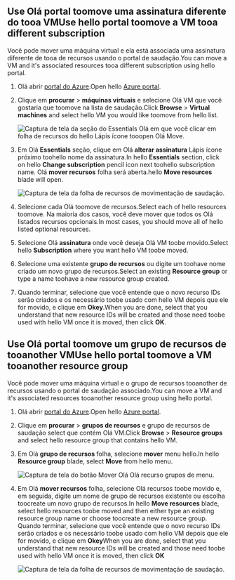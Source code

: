 

## <a name="use-hello-portal-toomove-a-vm-tooa-different-subscription"></a><span data-ttu-id="652f0-101">Use Olá portal toomove uma assinatura diferente do tooa VM</span><span class="sxs-lookup"><span data-stu-id="652f0-101">Use hello portal toomove a VM tooa different subscription</span></span>
<span data-ttu-id="652f0-102">Você pode mover uma máquina virtual e ela está associada uma assinatura diferente de tooa de recursos usando o portal de saudação.</span><span class="sxs-lookup"><span data-stu-id="652f0-102">You can move a VM and it's associated resources tooa different subscription using hello portal.</span></span>

1. <span data-ttu-id="652f0-103">Olá abrir [portal do Azure](https://portal.azure.com).</span><span class="sxs-lookup"><span data-stu-id="652f0-103">Open hello [Azure portal](https://portal.azure.com).</span></span>
2. <span data-ttu-id="652f0-104">Clique em **procurar** > **máquinas virtuais** e selecione Olá VM que você gostaria que toomove na lista de saudação.</span><span class="sxs-lookup"><span data-stu-id="652f0-104">Click **Browse** > **Virtual machines** and select hello VM you would like toomove from hello list.</span></span>
   
    ![Captura de tela da seção do Essentials Olá em que você clicar em folha de recursos do hello Lápis ícone tooopen Olá Move.](./media/virtual-machines-common-move-vm/move-button.png)
3. <span data-ttu-id="652f0-106">Em Olá **Essentials** seção, clique em Olá **alterar assinatura** Lápis ícone próximo toohello nome da assinatura.</span><span class="sxs-lookup"><span data-stu-id="652f0-106">In hello **Essentials** section, click on hello **Change subscription** pencil icon next toohello subscription name.</span></span> <span data-ttu-id="652f0-107">Olá **mover recursos** folha será aberta.</span><span class="sxs-lookup"><span data-stu-id="652f0-107">hello **Move resources** blade will open.</span></span>
   
    ![Captura de tela da folha de recursos de movimentação de saudação.](./media/virtual-machines-common-move-vm/move.png)
4. <span data-ttu-id="652f0-109">Selecione cada Olá toomove de recursos.</span><span class="sxs-lookup"><span data-stu-id="652f0-109">Select each of hello resources toomove.</span></span> <span data-ttu-id="652f0-110">Na maioria dos casos, você deve mover que todos os Olá listados recursos opcionais.</span><span class="sxs-lookup"><span data-stu-id="652f0-110">In most cases, you should move all of hello listed optional resources.</span></span>
5. <span data-ttu-id="652f0-111">Selecione Olá **assinatura** onde você deseja Olá VM toobe movido.</span><span class="sxs-lookup"><span data-stu-id="652f0-111">Select hello **Subscription** where you want hello VM toobe moved.</span></span>
6. <span data-ttu-id="652f0-112">Selecione uma existente **grupo de recursos** ou digite um toohave nome criado um novo grupo de recursos.</span><span class="sxs-lookup"><span data-stu-id="652f0-112">Select an existing **Resource group** or type a name toohave a new resource group created.</span></span>
7. <span data-ttu-id="652f0-113">Quando terminar, selecione que você entende que o novo recurso IDs serão criados e os necessário toobe usado com hello VM depois que ele for movido, e clique em **Okey**.</span><span class="sxs-lookup"><span data-stu-id="652f0-113">When you are done, select that you understand that new resource IDs will be created and those need toobe used with hello VM once it is moved, then click **OK**.</span></span>

## <a name="use-hello-portal-toomove-a-vm-tooanother-resource-group"></a><span data-ttu-id="652f0-114">Use Olá portal toomove um grupo de recursos de tooanother VM</span><span class="sxs-lookup"><span data-stu-id="652f0-114">Use hello portal toomove a VM tooanother resource group</span></span>
<span data-ttu-id="652f0-115">Você pode mover uma máquina virtual e o grupo de recursos tooanother de recursos usando o portal de saudação associado.</span><span class="sxs-lookup"><span data-stu-id="652f0-115">You can move a VM and it's associated resources tooanother resource group using hello portal.</span></span>

1. <span data-ttu-id="652f0-116">Olá abrir [portal do Azure](https://portal.azure.com).</span><span class="sxs-lookup"><span data-stu-id="652f0-116">Open hello [Azure portal](https://portal.azure.com).</span></span>
2. <span data-ttu-id="652f0-117">Clique em **procurar** > **grupos de recursos** e grupo de recursos de saudação select que contém Olá VM.</span><span class="sxs-lookup"><span data-stu-id="652f0-117">Click **Browse** > **Resource groups** and select hello resource group that contains hello VM.</span></span>
3. <span data-ttu-id="652f0-118">Em Olá **grupo de recursos** folha, selecione **mover** menu hello.</span><span class="sxs-lookup"><span data-stu-id="652f0-118">In hello **Resource group** blade, select **Move** from hello menu.</span></span>
   
    ![Captura de tela do botão Mover Olá Olá recurso grupos de menu.](./media/virtual-machines-common-move-vm/move-rg.png)
4. <span data-ttu-id="652f0-120">Em Olá **mover recursos** folha, selecione Olá recursos toobe movido e, em seguida, digite um nome de grupo de recursos existente ou escolha toocreate um novo grupo de recursos.</span><span class="sxs-lookup"><span data-stu-id="652f0-120">In hello **Move resources** blade, select hello resources toobe moved and then either type an existing resource group name or choose toocreate a new resource group.</span></span> <span data-ttu-id="652f0-121">Quando terminar, selecione que você entende que o novo recurso IDs serão criados e os necessário toobe usado com hello VM depois que ele for movido, e clique em **Okey**</span><span class="sxs-lookup"><span data-stu-id="652f0-121">When you are done, select that you understand that new resource IDs will be created and those need toobe used with hello VM once it is moved, then click **OK**</span></span>
   
    ![Captura de tela da folha de recursos de movimentação de saudação.](./media/virtual-machines-common-move-vm/move-rg-list.png)

